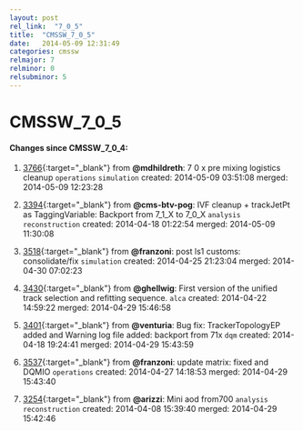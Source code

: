 ```yaml
---
layout: post
rel_link:  "7_0_5"
title:  "CMSSW_7_0_5"
date:   2014-05-09 12:31:49
categories: cmssw
relmajor: 7
relminor: 0
relsubminor: 5
---
```


# CMSSW_7_0_5
#### Changes since CMSSW_7_0_4:

1. [3766](http://github.com/cms-sw/cmssw/pull/3766){:target="_blank"}  from **@mdhildreth**: 7 0 x pre mixing logistics cleanup `operations`  `simulation`  created: 2014-05-09 03:51:08 merged: 2014-05-09 12:23:28

2. [3394](http://github.com/cms-sw/cmssw/pull/3394){:target="_blank"}  from **@cms-btv-pog**: IVF cleanup + trackJetPt as TaggingVariable: Backport from 7_1_X to 7_0_X `analysis`  `reconstruction`  created: 2014-04-18 01:22:54 merged: 2014-05-09 11:30:08

3. [3518](http://github.com/cms-sw/cmssw/pull/3518){:target="_blank"}  from **@franzoni**: post ls1 customs: consolidate/fix `simulation`  created: 2014-04-25 21:23:04 merged: 2014-04-30 07:02:23

4. [3430](http://github.com/cms-sw/cmssw/pull/3430){:target="_blank"}  from **@ghellwig**: First version of the unified track selection and refitting sequence. `alca`  created: 2014-04-22 14:59:22 merged: 2014-04-29 15:46:58

5. [3401](http://github.com/cms-sw/cmssw/pull/3401){:target="_blank"}  from **@venturia**: Bug fix: TrackerTopologyEP added and Warning log file added: backport from 71x `dqm`  created: 2014-04-18 19:24:41 merged: 2014-04-29 15:43:59

6. [3537](http://github.com/cms-sw/cmssw/pull/3537){:target="_blank"}  from **@franzoni**: update matrix: fixed and DQMIO `operations`  created: 2014-04-27 14:18:53 merged: 2014-04-29 15:43:40

7. [3254](http://github.com/cms-sw/cmssw/pull/3254){:target="_blank"}  from **@arizzi**: Mini aod from700 `analysis`  `reconstruction`  created: 2014-04-08 15:39:40 merged: 2014-04-29 15:42:46
